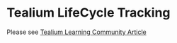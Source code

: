 # Tealium LifeCycle Tracking

Please see [Tealium Learning Community Article](https://docs.tealium.com/platforms/android-java/module-list/lifecycle-tracking/)
